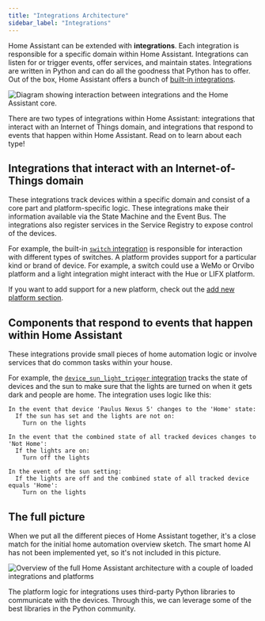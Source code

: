 ```yaml
---
title: "Integrations Architecture"
sidebar_label: "Integrations"
---
```


Home Assistant can be extended with **integrations**. Each integration is responsible for a specific domain within Home Assistant. Integrations can listen for or trigger events, offer services, and maintain states. Integrations are written in Python and can do all the goodness that Python has to offer. Out of the box, Home Assistant offers a bunch of [built-in integrations](https://www.home-assistant.io/integrations/).

<img src='/img/en/architecture/component_interaction.png' alt='Diagram showing interaction between integrations and the Home Assistant core.'>

There are two types of integrations within Home Assistant: integrations that interact with an Internet of Things domain, and integrations that respond to events that happen within Home Assistant. Read on to learn about each type!

## Integrations that interact with an Internet-of-Things domain

These integrations track devices within a specific domain and consist of a core part and platform-specific logic. These integrations make their information available via the State Machine and the Event Bus. The integrations also register services in the Service Registry to expose control of the devices.

For example, the built-in [`switch` integration](https://www.home-assistant.io/integrations/switch/) is responsible for interaction with different types of switches. A platform provides support for a particular kind or brand of device. For example, a switch could use a WeMo or Orvibo platform and a light integration might interact with the Hue or LIFX platform.

If you want to add support for a new platform, check out the [add new platform section](creating_platform_index.md).

## Components that respond to events that happen within Home Assistant

These integrations provide small pieces of home automation logic or involve services that do common tasks within your house.

For example, the [`device_sun_light_trigger` integration](https://www.home-assistant.io/integrations/device_sun_light_trigger/) tracks the state of devices and the sun to make sure that the lights are turned on when it gets dark and people are home. The integration uses logic like this:

```text
In the event that device 'Paulus Nexus 5' changes to the 'Home' state:
  If the sun has set and the lights are not on:
    Turn on the lights
```

```text
In the event that the combined state of all tracked devices changes to 'Not Home':
  If the lights are on:
    Turn off the lights
```

```text
In the event of the sun setting:
  If the lights are off and the combined state of all tracked device equals 'Home':
    Turn on the lights
```

## The full picture

When we put all the different pieces of Home Assistant together, it's a close match for the initial home automation overview sketch. The smart home AI has not been implemented yet, so it's not included in this picture.

<img
  src='/img/en/architecture/ha_full_architecture.png'
  alt='Overview of the full Home Assistant architecture with a couple of loaded integrations and platforms'
/>

The platform logic for integrations uses third-party Python libraries to communicate with the devices. Through this, we can leverage some of the best libraries in the Python community.
